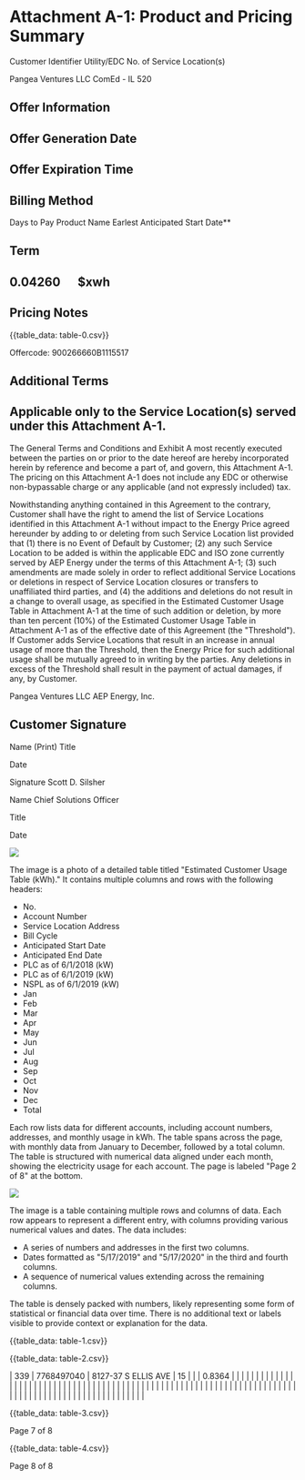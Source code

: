 # Attachment A-1: Product and Pricing Summary 

Customer Identifier
Utility/EDC
No. of Service Location(s)

Pangea Ventures LLC
ComEd - IL
520

## Offer Information

## Offer Generation Date

## Offer Expiration Time

## Billing Method

Days to Pay
Product Name
Earlest Anticipated Start Date**

## Term

## $0.04260 \quad$ \$xwh

## Pricing Notes

{{table_data: table-0.csv}}

Offercode: 900266660B1115517

## Additional Terms

## Applicable only to the Service Location(s) served under this Attachment A-1.

The General Terms and Conditions and Exhibit A most recently executed between the parties on or prior to the date hereof are hereby incorporated herein by reference and become a part of, and govern, this Attachment A-1. The pricing on this Attachment A-1 does not include any EDC or otherwise non-bypassable charge or any applicable (and not expressly included) tax.

Nowithstanding anything contained in this Agreement to the contrary, Customer shall have the right to amend the list of Service Locations identified in this Attachment A-1 without impact to the Energy Price agreed hereunder by adding to or deleting from such Service Location list provided that (1) there is no Event of Default by Customer; (2) any such Service Location to be added is within the applicable EDC and ISO zone currently served by AEP Energy under the terms of this Attachment A-1; (3) such amendments are made solely in order to reflect additional Service Locations or deletions in respect of Service Location closures or transfers to unaffiliated third parties, and (4) the additions and deletions do not result in a change to overall usage, as specified in the Estimated Customer Usage Table in Attachment A-1 at the time of such addition or deletion, by more than ten percent (10\%) of the Estimated Customer Usage Table in Attachment A-1 as of the effective date of this Agreement (the "Threshold"). If Customer adds Service Locations that result in an increase in annual usage of more than the Threshold, then the Energy Price for such additional usage shall be mutually agreed to in writing by the parties. Any deletions in excess of the Threshold shall result in the payment of actual damages, if any, by Customer.

Pangea Ventures LLC
AEP Energy, Inc.

## Customer Signature

Name (Print)
Title

Date

Signature
Scott D. Silsher

Name
Chief Solutions Officer

Title

Date

![](images/img-0.jpeg)

The image is a photo of a detailed table titled "Estimated Customer Usage Table (kWh)." It contains multiple columns and rows with the following headers:

- No.
- Account Number
- Service Location Address
- Bill Cycle
- Anticipated Start Date
- Anticipated End Date
- PLC as of 6/1/2018 (kW)
- PLC as of 6/1/2019 (kW)
- NSPL as of 6/1/2019 (kW)
- Jan
- Feb
- Mar
- Apr
- May
- Jun
- Jul
- Aug
- Sep
- Oct
- Nov
- Dec
- Total

Each row lists data for different accounts, including account numbers, addresses, and monthly usage in kWh. The table spans across the page, with monthly data from January to December, followed by a total column. The table is structured with numerical data aligned under each month, showing the electricity usage for each account. The page is labeled "Page 2 of 8" at the bottom.

![](images/img-1.jpeg)

The image is a table containing multiple rows and columns of data. Each row appears to represent a different entry, with columns providing various numerical values and dates. The data includes:

- A series of numbers and addresses in the first two columns.
- Dates formatted as "5/17/2019" and "5/17/2020" in the third and fourth columns.
- A sequence of numerical values extending across the remaining columns.

The table is densely packed with numbers, likely representing some form of statistical or financial data over time. There is no additional text or labels visible to provide context or explanation for the data.

{{table_data: table-1.csv}}

{{table_data: table-2.csv}}

| 339 | 7768497040 | 8127-37 S ELLIS AVE | 15 |  |  | 0.8364 |  |  |  |  |  |  |  |  |  |  |  |  |  |  |  |  |  |  |  |  |  |  |  |  |  |  |  |  |  |  |  |  |  |  |  |  |  |  |  |  |  |  |  |  |  |  |  |  |  |  |  |  |  |  |  |  |  |  |  |  |  |  |  |  |  |  |  |  |  |  |  |  |  |  |  |  |  |  |  |  |  |  |  |  |  |  |  |  |  |  |  |  |  |  |  |  |  |  |  | 

{{table_data: table-3.csv}}

Page 7 of 8

{{table_data: table-4.csv}}

Page 8 of 8
